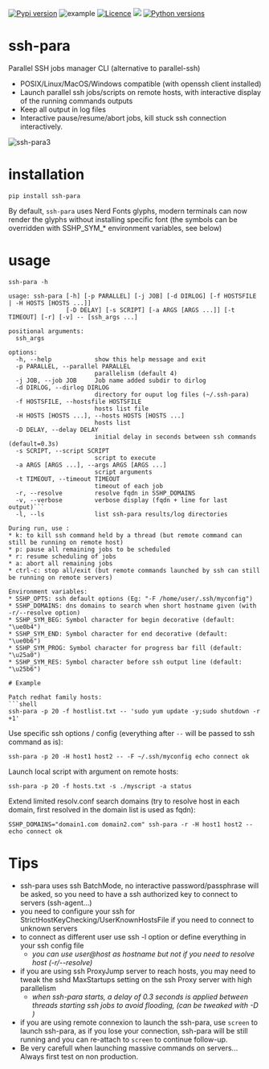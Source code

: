 [![Pypi version](https://img.shields.io/pypi/v/ssh-para.svg)](https://pypi.org/project/ssh-para/)
![example](https://github.com/joknarf/ssh-para/actions/workflows/python-publish.yml/badge.svg)
[![Licence](https://img.shields.io/badge/licence-MIT-blue.svg)](https://shields.io/)
[![](https://pepy.tech/badge/ssh-para)](https://pepy.tech/project/ssh-para)
[![Python versions](https://img.shields.io/badge/python-3.6+-blue.svg)](https://shields.io/)



# ssh-para
Parallel SSH jobs manager CLI (alternative to parallel-ssh)
* POSIX/Linux/MacOS/Windows compatible (with openssh client installed)
* Launch parallel ssh jobs/scripts on remote hosts, with interactive display of the running commands outputs
* Keep all output in log files
* Interactive pause/resume/abort jobs, kill stuck ssh connection interactively.

![ssh-para3](https://github.com/joknarf/ssh-para/assets/10117818/aef84de2-d15c-44f6-b6ff-74dc5f6f7b08)


# installation
```shell
pip install ssh-para
```
By default, `ssh-para` uses Nerd Fonts glyphs, modern terminals can now render the glyphs without installing specific font (the symbols can be overridden with SSHP_SYM_* environment variables, see below)

# usage
```
ssh-para -h
```
```
usage: ssh-para [-h] [-p PARALLEL] [-j JOB] [-d DIRLOG] [-f HOSTSFILE | -H HOSTS [HOSTS ...]] 
                [-D DELAY] [-s SCRIPT] [-a ARGS [ARGS ...]] [-t TIMEOUT] [-r] [-v] -- [ssh_args ...]

positional arguments:
  ssh_args

options:
  -h, --help            show this help message and exit
  -p PARALLEL, --parallel PARALLEL
                        parallelism (default 4)
  -j JOB, --job JOB     Job name added subdir to dirlog
  -d DIRLOG, --dirlog DIRLOG
                        directory for ouput log files (~/.ssh-para)
  -f HOSTSFILE, --hostsfile HOSTSFILE
                        hosts list file
  -H HOSTS [HOSTS ...], --hosts HOSTS [HOSTS ...]
                        hosts list
  -D DELAY, --delay DELAY
                        initial delay in seconds between ssh commands (default=0.3s)
  -s SCRIPT, --script SCRIPT
                        script to execute
  -a ARGS [ARGS ...], --args ARGS [ARGS ...]
                        script arguments
  -t TIMEOUT, --timeout TIMEOUT
                        timeout of each job
  -r, --resolve         resolve fqdn in SSHP_DOMAINS
  -v, --verbose         verbose display (fqdn + line for last output)```
  -l, --ls              list ssh-para results/log directories
  
During run, use :
* k: to kill ssh command held by a thread (but remote command can still be running on remote host)
* p: pause all remaining jobs to be scheduled
* r: resume scheduling of jobs
* a: abort all remaining jobs
* ctrl-c: stop all/exit (but remote commands launched by ssh can still be running on remote servers)

Environment variables:
* SSHP_OPTS: ssh default options (Eg: "-F /home/user/.ssh/myconfig")
* SSHP_DOMAINS: dns domains to search when short hostname given (with -r/--resolve option)
* SSHP_SYM_BEG: Symbol character for begin decorative (default: "\ue0b4")
* SSHP_SYM_END: Symbol character for end decorative (default: "\ue0b6")
* SSHP_SYM_PROG: Symbol character for progress bar fill (default: "\u25a0")
* SSHP_SYM_RES: Symbol character before ssh output line (default: "\u25b6")

# Example

Patch redhat family hosts:
```shell
ssh-para -p 20 -f hostlist.txt -- 'sudo yum update -y;sudo shutdown -r +1'
```
Use specific ssh options / config (everything after `--` will be passed to ssh command as is):
```shell
ssh-para -p 20 -H host1 host2 -- -F ~/.ssh/myconfig echo connect ok
```
Launch local script with argument on remote hosts:
```shell
ssh-para -p 20 -f hosts.txt -s ./myscript -a status
```
Extend limited resolv.conf search domains (try to resolve host in each domain, first resolved in the domain list is used as fqdn):
```shell
SSHP_DOMAINS="domain1.com domain2.com" ssh-para -r -H host1 host2 -- echo connect ok
```

# Tips

* ssh-para uses ssh BatchMode, no interactive password/passphrase will be asked, so you need to have a ssh authorized key to connect to servers (ssh-agent...)
* you need to configure your ssh for StrictHostKeyChecking/UserKnownHostsFile if you need to connect to unknown servers
* to connect as different user use ssh -l option or define everything in your ssh config file
  * *you can use user@host as hostname but not if you need to resolve host (-r/--resolve)*
* if you are using ssh ProxyJump server to reach hosts, you may need to tweak the sshd MaxStartups setting on the ssh Proxy server with high parallelism
  * *when ssh-para starts, a delay of 0.3 seconds is applied between threads starting ssh jobs to avoid flooding, (can be tweaked with -D <delay>)*
* if you are using remote connexion to launch the ssh-para, use `screen` to launch ssh-para, as if you lose your connection, ssh-para will be still running and you can re-attach to `screen` to continue follow-up.
* Be very carefull when launching massive commands on servers... Always first test on non production.